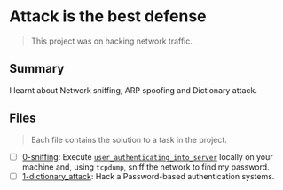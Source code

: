 # Attack is the best defense

> This project was on hacking network traffic.

## Summary

I learnt about Network sniffing, ARP spoofing and Dictionary attack.

## Files

> Each file contains the solution to a task in the project.

- [ ] [0-sniffing](https://github.com/Ebube-Ochemba/alx-system_engineering-devops/blob/master/attack_is_the_best_defense/0-sniffing): Execute [`user_authenticating_into_server`]() locally on your machine and, using `tcpdump`, sniff the network to find my password.
- [ ] [1-dictionary_attack](https://github.com/Ebube-Ochemba/alx-system_engineering-devops/blob/master/attack_is_the_best_defense/1-dictionary_attack): Hack a Password-based authentication systems.
